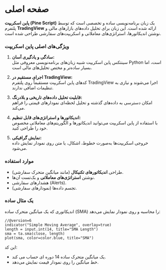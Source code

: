 # صفحه اصلی

**پاین اسکریپت (Pine Script)** یک زبان برنامه‌نویسی ساده و تخصصی است که توسط پلتفرم **TradingView** ارائه شده است. این زبان برای تحلیل داده‌های بازارهای مالی و نوشتن اندیکاتورها، استراتژی‌های معاملاتی و اسکریپت‌های سفارشی طراحی شده است.

### ویژگی‌های اصلی پاین اسکریپت
1. **سادگی و یادگیری آسان:**  
   سینتکس پاین اسکریپت شبیه زبان‌های برنامه‌نویسی معروفی مثل Python است، اما بسیار ساده‌تر و مختص تحلیل‌های مالی است.

2. **اجرای مستقیم در TradingView:**  
   کدهای پاین اسکریپت مستقیماً روی پلتفرم TradingView اجرا می‌شوند و نیازی به تنظیمات اضافی ندارند.

3. **قابلیت تحلیل داده‌های تاریخی و بلادرنگ:**  
   امکان دسترسی به داده‌های گذشته و تحلیل لحظه‌ای نمودارهای قیمتی را فراهم می‌کند.

4. **اندیکاتورها و استراتژی‌های قابل تنظیم:**  
   با استفاده از پاین اسکریپت می‌توانید اندیکاتورها و الگوریتم‌های معاملاتی مخصوص خود را طراحی کنید.

5. **نمایش گرافیکی:**  
   خروجی اسکریپت‌ها به‌صورت خطوط، اشکال، یا متن روی نمودار نمایش داده می‌شود.

### موارد استفاده
- طراحی **اندیکاتورهای تکنیکال** (مانند میانگین متحرک سفارشی).
- نوشتن **استراتژی‌های معاملاتی** و بک‌تست آن‌ها.
- هشدارهای سفارشی (Alerts).
- تجسم داده‌ها (نمودارهای سفارشی).

### یک مثال ساده
اندیکاتوری که یک میانگین متحرک ساده (SMA) را محاسبه و روی نمودار نمایش می‌دهد:
```pine
//@version=6
indicator("Simple Moving Average", overlay=true)
length = input.int(14, title="SMA Length")
sma = ta.sma(close, length)
plot(sma, color=color.blue, title="SMA")
```

این کد:

- یک میانگین متحرک ساده 14 دوره ای حساب می کند.
- خط میانگین را روی نمودار قیمت نمایش می‌دهد.